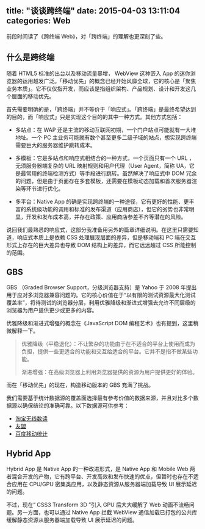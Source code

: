 title: "谈谈跨终端"
date: 2015-04-03 13:11:04
categories: Web
---

前段时间读了《跨终端 Web》，对「跨终端」的理解也更深刻了些。
<!-- more -->

什么是跨终端
------

随着 HTML5 标准的出台以及移动流量暴增， WebView 这种嵌入 App 的迷你浏览器的运用越发广泛。「移动优先」的概念已经开始风靡全球，它的核心是「聚焦业务本质」。它不仅仅指开发，而应该是指组织架构、产品规划、设计和开发这几个层面的移动优先。

首先需要明确的是，「跨终端」并不等价于「响应式」。「跨终端」是最终希望达到的目的，而「响应式」只是实现这个目的的其中一种方式。其他方式包括：

 - 多站点：在 WAP 还是主流的移动互联网初期，一个门户站点可能就有一大堆地址。一个 PC 主业务可能就有数个甚至更多二级子域的站点，想实现跨终端需要巨大的服务器维护跳转成本。

 - 多模板：它是多站点和响应式相结合的一种方式，一个页面只有一个 URL ，无须服务器端复杂的 URL 映射规则和用户代理（User Agent，简称 UA，它是最常用的终端检测方式）等手段进行跳转。虽然解决了响应式中 DOM 冗余的问题，但是由于页面存在多套模板，还需要在模板动态加载和首次服务器渲染等环节进行优化。

 - 多平台：Native App 的确是实现跨终端的一种途径，它有更好的性能、更丰富的系统级功能的调用和标准的发布渠道（应用商店），但它的劣势也非常明显，开发和发布成本高，并存在政策、应用商店参差不齐等潜在的风险。

说回我们最熟悉的响应式，这部分我准备用另外的篇章详细说明。在这里只需要知道，响应式本质上是依赖 CSS 处理展现层面的差异，但是移动端和 PC 端在交互形式上存在的巨大差异也导致 DOM 结构上的差异，而它远远超过 CSS 所能控制的范围。

GBS
---

GBS （Graded Browser Support，分级浏览器支持）是 Yahoo 于 2008 年提出用于应对多浏览器兼容问题的。它的核心价值在于“以有限的测试资源最大化测试覆盖率”，将待测试的浏览器分层，利用优雅降级和渐进式增强去允许不同层级的浏览器为用户提供更少或更多的内容。

优雅降级和渐进式增强的概念在《JavaScript DOM 编程艺术》也有提到，这里稍微解释一下。

> 优雅降级（平稳退化）：不让繁杂的功能由于在不适合的平台上使用而成为负担，提供一些更适合的功能和交互给适合的平台。它并不是指不做某些功能。
> 
> 渐进增强：在高级浏览器上利用浏览器提供的资源为用户提供更好的体验。

而在「移动优先」的现在，构造移动版本的 GBS 充满了挑战。

我们需要基于统计数据源的覆盖面选择最有参考价值的数据来源，并且对比多个数据源以确保结论的准确可靠。以下数据源可供参考：

 - [淘宝无线数读][1]
 - [友盟][2]
 - [百度移动统计][3]

Hybrid App
---
Hybrid App 是 Native App 的一种改进形式，是 Native App 和 Mobile Web 两者混合开发的产物，它有跨平台、开发高效和发布快速的优点，但暂时也存在不适合应用在 CPU/GPU 密集类应用，以及静态资源从服务器端加载导致 UI 展示延迟的问题。

不过，现在“ CSS3 Transform 3D ”引入 GPU 后大大缓解了 Web 动画不流畅问题。另一方面，也可以通过 Native App 拦截 WebView 通信加载已打包的公共库缓解静态资源从服务器端加载导致 UI 展示延迟的问题。

  [1]: http://wdm.console.aliyun.com
  [2]: http://www.umeng.com/
  [3]: http://mtj.baidu.com/
